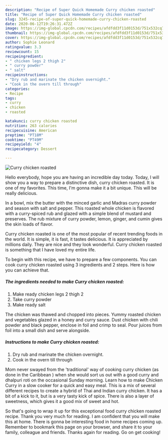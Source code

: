 ```yaml
---
description: "Recipe of Super Quick Homemade Curry chicken roasted"
title: "Recipe of Super Quick Homemade Curry chicken roasted"
slug: 3245-recipe-of-super-quick-homemade-curry-chicken-roasted
date: 2020-06-12T19:26:31.472Z
image: https://img-global.cpcdn.com/recipes/afdfdd3f11d0153d/751x532cq70/curry-chicken-roasted-recipe-main-photo.jpg
thumbnail: https://img-global.cpcdn.com/recipes/afdfdd3f11d0153d/751x532cq70/curry-chicken-roasted-recipe-main-photo.jpg
cover: https://img-global.cpcdn.com/recipes/afdfdd3f11d0153d/751x532cq70/curry-chicken-roasted-recipe-main-photo.jpg
author: Sophie Leonard
ratingvalue: 3.3
reviewcount: 15
recipeingredient:
- " chicken legs 2 thigh 2"
- " curry powder"
- " salt"
recipeinstructions:
- "Dry rub and marinate the chicken overnight."
- "Cook in the overn till through"
categories:
- Recipe
tags:
- curry
- chicken
- roasted

katakunci: curry chicken roasted 
nutrition: 263 calories
recipecuisine: American
preptime: "PT18M"
cooktime: "PT49M"
recipeyield: "4"
recipecategory: Dessert

---
```



![Curry chicken roasted](https://img-global.cpcdn.com/recipes/afdfdd3f11d0153d/751x532cq70/curry-chicken-roasted-recipe-main-photo.jpg)

Hello everybody, hope you are having an incredible day today. Today, I will show you a way to prepare a distinctive dish, curry chicken roasted. It is one of my favorites. This time, I'm gonna make it a bit unique. This will be really delicious.

In a bowl, mix the butter with the minced garlic and Madras curry powder and season with salt and pepper. This roasted whole chicken is flavored with a curry-spiced rub and glazed with a simple blend of mustard and preserves. The rub mixture of curry powder, lemon, ginger, and cumin gives the skin loads of flavor.

Curry chicken roasted is one of the most popular of recent trending foods in the world. It is simple, it is fast, it tastes delicious. It is appreciated by millions daily. They are nice and they look wonderful. Curry chicken roasted is something that I have loved my entire life.


To begin with this recipe, we have to prepare a few components. You can cook curry chicken roasted using 3 ingredients and 2 steps. Here is how you can achieve that.

<!--inarticleads1-->

##### The ingredients needed to make Curry chicken roasted:

1. Make ready  chicken legs 2 thigh 2
1. Take  curry powder
1. Make ready  salt


The chicken was thawed and chopped into pieces. Yummy roasted chicken and vegetables glazed in a honey and curry sauce. Dust chicken with chili powder and black pepper, enclose in foil and crimp to seal. Pour juices from foil into a small dish and serve alongside. 

<!--inarticleads2-->

##### Instructions to make Curry chicken roasted:

1. Dry rub and marinate the chicken overnight.
1. Cook in the overn till through


Mom never swayed from the &#39;traditional&#39; way of cooking curry chicken (as done in the Caribbean ) when she would sort us out with a good curry and dhalpuri roti on the occasional Sunday morning. Learn how to make Chicken Curry in a slow cooker for a quick and easy meal. This is a mix of several different recipes to create a hybrid of Thai and Indian curry chicken. It has a bit of a kick to it, but is a very tasty kick of spice. There is also a layer of sweetness, which gives it a good mix of sweet and hot. 

So that's going to wrap it up for this exceptional food curry chicken roasted recipe. Thank you very much for reading. I am confident that you will make this at home. There is gonna be interesting food in home recipes coming up. Remember to bookmark this page on your browser, and share it to your family, colleague and friends. Thanks again for reading. Go on get cooking!
